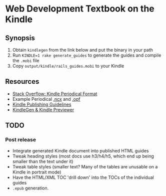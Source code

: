 # Web Development Textbook on the Kindle


## Synopsis

  1. Obtain `kindlegen` from the link below and put the binary in your path
  2. Run `KINDLE=1 rake generate_guides` to generate the guides and compile the `.mobi` file
  3. Copy `output/kindle/rails_guides.mobi` to your Kindle

## Resources

  * [Stack Overflow: Kindle Periodical Format](http://stackoverflow.com/questions/5379565/kindle-periodical-format)
  * Example Periodical [.ncx](https://gist.github.com/808c971ed087b839d462) and [.opf](https://gist.github.com/d6349aa8488eca2ee6d0)
  * [Kindle Publishing Guidelines](http://kindlegen.s3.amazonaws.com/AmazonKindlePublishingGuidelines.pdf)
  * [KindleGen & Kindle Previewer](http://www.amazon.com/gp/feature.html?ie=UTF8&docId=1000234621) 

## TODO

### Post release

  * Integrate generated Kindle document into published HTML guides
  * Tweak heading styles (most docs use h3/h4/h5, which end up being smaller than the text under it)
  * Tweak table styles (smaller text? Many of the tables are unusable on a Kindle in portrait mode)
  * Have the HTML/XML TOC 'drill down' into the TOCs of the individual guides
  * `.epub` generation.

